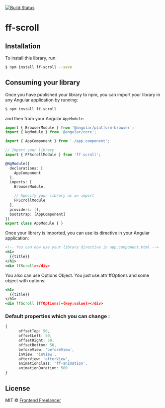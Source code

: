 [![Build Status](https://travis-ci.org/frontendfreelancerdk/ff-scroll.svg?branch=master)](https://travis-ci.org/frontendfreelancerdk/ff-scroll)
# ff-scroll

## Installation

To install this library, run:

```bash
$ npm install ff-scroll --save
```

## Consuming your library

Once you have published your library to npm, you can import your library in any Angular application by running:

```bash
$ npm install ff-scroll
```

and then from your Angular `AppModule`:

```typescript
import { BrowserModule } from '@angular/platform-browser';
import { NgModule } from '@angular/core';

import { AppComponent } from './app.component';

// Import your library
import { FFScrollModule } from 'ff-scroll';

@NgModule({
  declarations: [
    AppComponent
  ],
  imports: [
    BrowserModule,

    // Specify your library as an import
    FFScrollModule
  ],
  providers: [],
  bootstrap: [AppComponent]
})
export class AppModule { }
```

Once your library is imported, you can use its directive in your Angular application:

```xml
<!-- You can now use your library directive in app.component.html -->
<h1>
  {{title}}
</h1>
<div ffScroll></div>
```

You also can use Options Object. You just use attr ffOptions and some object with options:

```xml
<h1>
  {{title}}
</h1>
<div ffScroll [ffOptions]={key:value}></div>
```

### Default properties which you can change : ###

```typescript
{
      offsetTop: 50,
      offsetLeft: 50,
      offsetRight: 50,
      offsetBottom: 50,
      beforeView: 'beforeView',
      inView: 'inView',
      afterView: 'afterView',
      animationClass: 'ff-animation',
      animationDuration: 500
}
```


## License

MIT © [Frontend Freelancer](mailto:developer@frontend-freelancer.com)
